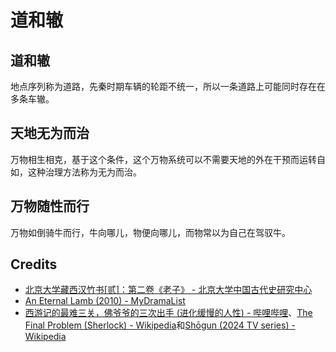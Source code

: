 # 道和辙

## 道和辙
地点序列称为道路，先秦时期车辆的轮距不统一，所以一条道路上可能同时存在在多条车辙。

## 天地无为而治
万物相生相克，基于这个条件，这个万物系统可以不需要天地的外在干预而运转自如，这种治理方法称为无为而治。

## 万物随性而行
万物如倒骑牛而行，牛向哪儿，物便向哪儿，而物常以为自己在驾驭牛。

## Credits
- [北京大学藏西汉竹书[贰]：第二卷《老子》 - 北京大学中国古代史研究中心](https://zggds.pku.edu.cn/xzxz/58180.htm)
- [An Eternal Lamb (2010) - MyDramaList](https://mydramalist.com/722607-an-eternal-lamb)
- [西游记的最难三关，佛爷爷的三次出手 (进化缓慢的人性) - 哔哩哔哩](https://www.bilibili.com/video/BV1re4y1b7sV)、[The Final Problem (Sherlock) - Wikipedia](https://en.wikipedia.org/wiki/The_Final_Problem_(Sherlock))和[Shōgun (2024 TV series) - Wikipedia](https://en.wikipedia.org/wiki/Shōgun_(2024_TV_series))
